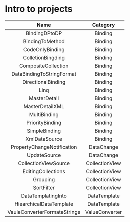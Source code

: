 # Intro to projects

|  Name   | Category  |
|  :----:  | :----:  |
| BindingDPtoDP  | Binding |
| BindingToMethod  | Binding |
| CodeOnlyBinding | Binding |
| ColletionBingding | Binding |
| CompositeCollection | Binding |
| DataBindingToStringFormat | Binding |
| DirectionalBinding | Binding |
| Linq | Binding |
| MasterDetail | Binding |
| MasterDetailXML | Binding |
| MultiBinding | Binding |
| PriorityBinding | Binding |
| SimpleBinding | Binding |
| XmlDataSource | Binding |
| PropertyChangeNotification | DataChange |
| UpdateSource | DataChange |
| CollectionViewSource | CollectionView |
| EditingCollections | CollectionView |
| Grouping | CollectionView |
| SortFilter | CollectionView |
| DataTemplatingInto | DataTemplate |
| HiearchicalDataTemplate | DataTemplate |
| VauleConverterFormateStrings | ValueConverter |
